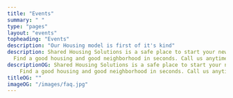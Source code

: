 ```yaml
---
title: "Events"
summary: " "
type: "pages"
layout: "events"
topheading: "Events"
description: "Our Housing model is first of it's kind"
description: Shared Housing Solutions is a safe place to start your new life.
  Find a good housing and good neighborhood in seconds. Call us anytime
descriptionOG: Shared Housing Solutions is a safe place to start your new life.
    Find a good housing and good neighborhood in seconds. Call us anytime
titleOG: ""
imageOG: "/images/faq.jpg"
---
```

